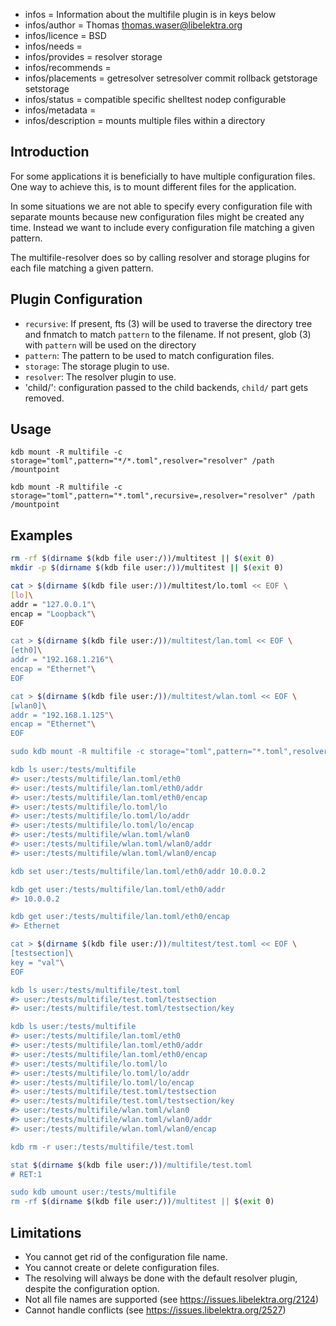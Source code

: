 - infos = Information about the multifile plugin is in keys below
- infos/author = Thomas <thomas.waser@libelektra.org>
- infos/licence = BSD
- infos/needs =
- infos/provides = resolver storage
- infos/recommends =
- infos/placements = getresolver setresolver commit rollback getstorage setstorage
- infos/status = compatible specific shelltest nodep configurable
- infos/metadata =
- infos/description = mounts multiple files within a directory

## Introduction

For some applications it is beneficially to have multiple configuration files.
One way to achieve this, is to mount different files for the application.

In some situations we are not able to specify every configuration file with separate mounts
because new configuration files might be created any time.
Instead we want to include every configuration file matching a given pattern.

The multifile-resolver does so by calling resolver and storage plugins for each file matching a given pattern.

## Plugin Configuration

- `recursive`:
  If present, fts (3) will be used to traverse the directory tree and fnmatch to match `pattern` to the filename.
  If not present, glob (3) with `pattern` will be used on the directory
- `pattern`:
  The pattern to be used to match configuration files.
- `storage`:
  The storage plugin to use.
- `resolver`:
  The resolver plugin to use.
- 'child/<configname>':
  configuration passed to the child backends, `child/` part gets removed.

## Usage

`kdb mount -R multifile -c storage="toml",pattern="*/*.toml",resolver="resolver" /path /mountpoint`

`kdb mount -R multifile -c storage="toml",pattern="*.toml",recursive=,resolver="resolver" /path /mountpoint`

## Examples

```sh
rm -rf $(dirname $(kdb file user:/))/multitest || $(exit 0)
mkdir -p $(dirname $(kdb file user:/))/multitest || $(exit 0)

cat > $(dirname $(kdb file user:/))/multitest/lo.toml << EOF \
[lo]\
addr = "127.0.0.1"\
encap = "Loopback"\
EOF

cat > $(dirname $(kdb file user:/))/multitest/lan.toml << EOF \
[eth0]\
addr = "192.168.1.216"\
encap = "Ethernet"\
EOF

cat > $(dirname $(kdb file user:/))/multitest/wlan.toml << EOF \
[wlan0]\
addr = "192.168.1.125"\
encap = "Ethernet"\
EOF

sudo kdb mount -R multifile -c storage="toml",pattern="*.toml",resolver="resolver" multitest user:/tests/multifile

kdb ls user:/tests/multifile
#> user:/tests/multifile/lan.toml/eth0
#> user:/tests/multifile/lan.toml/eth0/addr
#> user:/tests/multifile/lan.toml/eth0/encap
#> user:/tests/multifile/lo.toml/lo
#> user:/tests/multifile/lo.toml/lo/addr
#> user:/tests/multifile/lo.toml/lo/encap
#> user:/tests/multifile/wlan.toml/wlan0
#> user:/tests/multifile/wlan.toml/wlan0/addr
#> user:/tests/multifile/wlan.toml/wlan0/encap

kdb set user:/tests/multifile/lan.toml/eth0/addr 10.0.0.2

kdb get user:/tests/multifile/lan.toml/eth0/addr
#> 10.0.0.2

kdb get user:/tests/multifile/lan.toml/eth0/encap
#> Ethernet

cat > $(dirname $(kdb file user:/))/multitest/test.toml << EOF \
[testsection]\
key = "val"\
EOF

kdb ls user:/tests/multifile/test.toml
#> user:/tests/multifile/test.toml/testsection
#> user:/tests/multifile/test.toml/testsection/key

kdb ls user:/tests/multifile
#> user:/tests/multifile/lan.toml/eth0
#> user:/tests/multifile/lan.toml/eth0/addr
#> user:/tests/multifile/lan.toml/eth0/encap
#> user:/tests/multifile/lo.toml/lo
#> user:/tests/multifile/lo.toml/lo/addr
#> user:/tests/multifile/lo.toml/lo/encap
#> user:/tests/multifile/test.toml/testsection
#> user:/tests/multifile/test.toml/testsection/key
#> user:/tests/multifile/wlan.toml/wlan0
#> user:/tests/multifile/wlan.toml/wlan0/addr
#> user:/tests/multifile/wlan.toml/wlan0/encap

kdb rm -r user:/tests/multifile/test.toml

stat $(dirname $(kdb file user:/))/multifile/test.toml
# RET:1

sudo kdb umount user:/tests/multifile
rm -rf $(dirname $(kdb file user:/))/multitest || $(exit 0)
```

## Limitations

- You cannot get rid of the configuration file name.
- You cannot create or delete configuration files.
- The resolving will always be done with the default resolver plugin, despite the configuration option.
- Not all file names are supported (see https://issues.libelektra.org/2124)
- Cannot handle conflicts (see https://issues.libelektra.org/2527)
